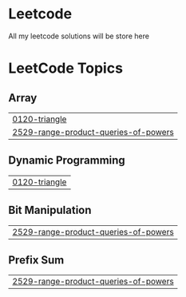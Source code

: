 # Leetcode
All my leetcode solutions will be store here

<!---LeetCode Topics Start-->
# LeetCode Topics
## Array
|  |
| ------- |
| [0120-triangle](https://github.com/Praneethkumar57/Leetcode/tree/master/0120-triangle) |
| [2529-range-product-queries-of-powers](https://github.com/Praneethkumar57/Leetcode/tree/master/2529-range-product-queries-of-powers) |
## Dynamic Programming
|  |
| ------- |
| [0120-triangle](https://github.com/Praneethkumar57/Leetcode/tree/master/0120-triangle) |
## Bit Manipulation
|  |
| ------- |
| [2529-range-product-queries-of-powers](https://github.com/Praneethkumar57/Leetcode/tree/master/2529-range-product-queries-of-powers) |
## Prefix Sum
|  |
| ------- |
| [2529-range-product-queries-of-powers](https://github.com/Praneethkumar57/Leetcode/tree/master/2529-range-product-queries-of-powers) |
<!---LeetCode Topics End-->
